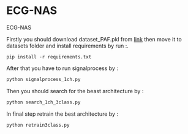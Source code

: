 # ECG-NAS
ECG-NAS


Firstly you should download dataset_PAF.pkl from [link](https://drive.google.com/file/d/1G5uFIGllmJIk05G1Acp2IItjK159XQhC/view?usp=sharing) 
then move it to datasets folder and install requirements by run :.<br />
```pyhton
pip install -r requirements.txt
```
After that you have to run signalprocess by :<br />

```python
python signalprocess_1ch.py
```
Then you should search for the beast architecture by :<br />
```python
python search_1ch_3class.py
```
In final step retrain the best architecture by :<br />
```python
python retrain3class.py
```
